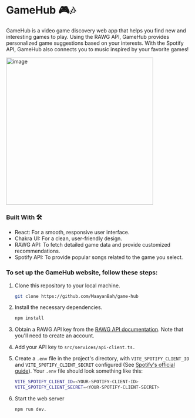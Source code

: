 # GameHub 🎮🎶

GameHub is a video game discovery web app that helps you find new and interesting games to play.
Using the RAWG API, GameHub provides personalized game suggestions based on your interests.
With the Spotify API, GameHub also connects you to music inspired by your favorite games!

<img src="https://github.com/user-attachments/assets/2c99625d-b3f3-430d-a3d4-093735493737" alt="image" width="400"/>

### Built With 🛠

- React: For a smooth, responsive user interface.
- Chakra UI: For a clean, user-friendly design.
- RAWG API: To fetch detailed game data and provide customized recommendations.
- Spotify API: To provide popular songs related to the game you select.

### To set up the GameHub website, follow these steps:

1. Clone this repository to your local machine.

   ```bash
   git clone https://github.com/MaayanBah/game-hub
   ```

2. Install the necessary dependencies.

   ```bash
   npm install
   ```

3. Obtain a RAWG API key from the [RAWG API documentation](https://rawg.io/apidocs). Note that you'll need to create an account.
4. Add your API key to `src/services/api-client.ts.`
5. Create a `.env` file in the project's directory, with `VITE_SPOTIFY_CLIENT_ID` and `VITE_SPOTIFY_CLIENT_SECRET` configured (See [Spotify's official guide](https://developer.spotify.com/documentation/web-api/tutorials/getting-started#request-an-access-token)). Your `.env` file should look something like this:

   ```bash
   VITE_SPOTIFY_CLIENT_ID=<YOUR-SPOTIFY-CLIENT-ID>
   VITE_SPOTIFY_CLIENT_SECRET=<YOUR-SPOTIFY-CLIENT-SECRET>
   ```

6. Start the web server
   ```bash
   npm run dev.
   ```
